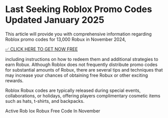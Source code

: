 # Last Seeking Roblox Promo Codes Updated January 2025



This article will provide you with comprehensive information regarding Roblox promo codes for 13,000 Robux in November 2024, 

[✅ CLICK HERE TO GET NOW FREE
](https://appbitly.com/Roblox-2025)

including instructions on how to redeem them and additional strategies to earn Robux. Although Roblox does not frequently distribute promo codes for substantial amounts of Robux, there are several tips and techniques that may increase your chances of obtaining free Robux or other exciting rewards.

Roblox Robux codes are typically released during special events, collaborations, or holidays, offering players complimentary cosmetic items such as hats, t-shirts, and backpacks.

Active Rob lox Robux Free Code In November

